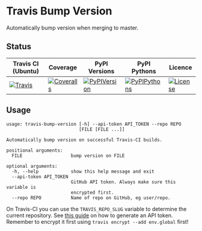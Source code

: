 # Travis Bump Version

Automatically bump version when merging to master.

## Status

| Travis CI (Ubuntu) | Coverage | PyPI Versions | PyPI Pythons | Licence |
|--------------------|----------|---------------|--------------|---------|
|[![Travis](https://img.shields.io/travis/polysquare/travis-bump-version.svg)]()|[![Coveralls](https://img.shields.io/coveralls/polysquare/travis-bump-version.svg)]()|[![PyPIVersion](https://img.shields.io/pypi/v/travis-bump-version.svg)]()|[![PyPIPythons](https://img.shields.io/pypi/pyversions/travis-bump-version.svg)]()|[![License](https://img.shields.io/github/license/polysquare/travis-bump-version.svg)]()|

## Usage

    usage: travis-bump-version [-h] --api-token API_TOKEN --repo REPO
                               [FILE [FILE ...]]

    Automatically bump version on successful Travis-CI builds.

    positional arguments:
      FILE                  bump version on FILE

    optional arguments:
      -h, --help            show this help message and exit
      --api-token API_TOKEN
                            GitHub API token. Always make sure this variable is
                            encrypted first.
      --repo REPO           Name of repo on GitHub, eg user/repo.

On Travis-CI you can use the `TRAVIS_REPO_SLUG` variable to determine
the current repository. See [this guide](https://github.com/blog/1509-personal-api-tokens)
on how to generate an API token. Remember to encrypt it first using
`travis encrypt --add env.global` first!
